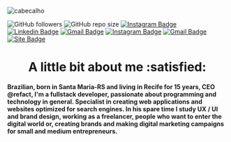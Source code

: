 ![cabecalho](https://github.com/faellbalboa/faellbalboa/blob/main/h1%20github.png) 

![GitHub followers](https://img.shields.io/github/followers/faellbalboa?color=%23c16a28&label=Followers&style=flat-square)
![GitHub repo size](https://img.shields.io/github/repo-size/faellbalboa/faellbalboa?color=%23c16a28&label=Size&style=flat-square)
[![Instagram Badge](https://img.shields.io/badge/-Rafael%20Rodrigues-262f38?style=flat-square&logo=Instagram&logoColor=white&link=https://www.instagram.com/faelbalboa/)](https://www.instagram.com/faelbalboa/) 
[![Linkedin Badge](https://img.shields.io/badge/-Rafael%20Rodrigues-262f38?style=flat-square&logo=Linkedin&logoColor=white&link=https://www.linkedin.com/in/rafael-rodrigues-43a3b818a/)](https://www.linkedin.com/in/rafael-rodrigues-43a3b818a/) 
[![Gmail Badge](https://img.shields.io/badge/-faellrs@gmail.com-262f38?style=flat-square&logo=Gmail&logoColor=white&link=mailto:faellrs@gmail.com)](mailto:faellrs@gmail.com)
[![Instagram Badge](https://img.shields.io/badge/-Refact-262f38?style=flat-square&logo=Instagram&logoColor=white&link=https://www.instagram.com/refact.it/)](https://www.instagram.com/refact.it/) 
[![Gmail Badge](https://img.shields.io/badge/-refact.it@gmail.com-262f38?style=flat-square&logo=Gmail&logoColor=white&link=mailto:refact.it@gmail.com)](mailto:refact.it@gmail.com)
[![Site Badge](https://img.shields.io/badge/-Portfólio-262f38?style=flat-square&logo=Site&logoColor=white&link=https://www.refact.com.br/)](https://www.refact.com.br/) 
<h1 align="center"> A little bit about me :satisfied:</h1>
<h4> Brazilian, born in Santa Maria-RS and living in Recife for 15 years, CEO @refact, I'm a fullstack developer, passionate about programming and technology in general. Specialist in creating web applications and websites optimized for search engines. In his spare time I study UX / UI and brand design, working as a freelancer, people who want to enter the digital world or, creating brands and making digital marketing campaigns for small and medium entrepreneurs.</h3>



<p>
  
</p>

<!--
**faellbalboa/faellbalboa** is a ✨ _special_ ✨ repository because its `README.md` (this file) appears on your GitHub profile.

Here are some ideas to get you started:

- 🔭 I’m currently working on ...
- 🌱 I’m currently learning ...
- 👯 I’m looking to collaborate on ...
- 🤔 I’m looking for help with ...
- 💬 Ask me about ...
- 📫 How to reach me: ...
- 😄 Pronouns: ...
- ⚡ Fun fact: ...
-->
